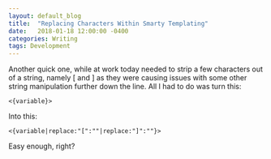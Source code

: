 ```yaml
---
layout: default_blog
title:  "Replacing Characters Within Smarty Templating"
date:   2018-01-18 12:00:00 -0400
categories: Writing
tags: Development
---
```


Another quick one, while at work today needed to strip a few characters out of a
string, namely [ and ] as they were causing issues with some other string
manipulation further down the line. All I had to do was turn this:

```
<{variable}>
```

Into this:

```
<{variable|replace:"[":""|replace:"]":""}>
```

Easy enough, right?
